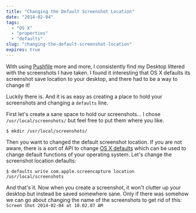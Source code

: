 ```yaml
---
title: "Changing the Default Screenshot Location"
date: "2014-02-04"
tags:
  - "OS X"
  - "properties"
  - "defaults"
slug: "changing-the-default-screenshot-location"
expires: true
---
```


With using [Pushfile](https://github.com/joshfinnie/pushfile) more and more, I consistently find my Desktop littered with the screenshots I have taken. I found it interesting that OS X defaults its screenshot save location to your desktop, and there had to be a way to change it!

Luckily there is. And it is as easy as creating a place to hold your screenshots and changing a `defaults` line.

First let's create a sane space to hold our screenshots... I chose `/usr/local/screenshots/` but feel free to put them where you like.

    $ mkdir /usr/local/screenshots/

Then you want to changed the default screenshot location. If you are not aware, there is a sort of API to change [OS X defaults](https://developer.apple.com/library/mac/documentation/Darwin/Reference/ManPages/man1/defaults.1.html) which can be used to change default functions of your operating system. Let's change the screenshot location defaults:

    $ defaults write com.apple.screencapture location /usr/local/screenshots

And that's it. Now when you create a screenshot, it won't clutter up your desktop but instead be saved somewhere sane. Only if there was somehow we can go about changing the name of the screenshots to get rid of this: `Screen Shot 2014-02-04 at 10.02.07 AM`
